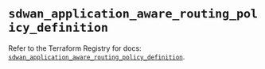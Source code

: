# `sdwan_application_aware_routing_policy_definition`

Refer to the Terraform Registry for docs: [`sdwan_application_aware_routing_policy_definition`](https://registry.terraform.io/providers/ciscodevnet/sdwan/0.8.0/docs/resources/application_aware_routing_policy_definition).
